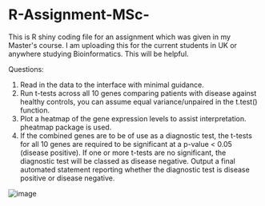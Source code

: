 # R-Assignment-MSc-
This is R shiny coding file for an assignment which was given in my Master's course. I am uploading this for the current students in UK or anywhere studying Bioinformatics. This will be helpful.

Questions:
1. Read in the data to the interface with minimal guidance.
2.  Run t-tests across all 10 genes comparing patients with disease against healthy controls, you 
can assume equal variance/unpaired in the t.test() function.
3. Plot a heatmap of the gene expression levels to assist interpretation.
pheatmap package is used.
4. If the combined genes are to be of use as a diagnostic test, the t-tests for all 10 genes are 
required to be significant at a p-value < 0.05 (disease positive). If one or more t-tests are no
significant, the diagnostic test will be classed as disease negative. Output a final automated 
statement reporting whether the diagnostic test is disease positive or disease negative.

![image](https://user-images.githubusercontent.com/54199923/126059565-561108ab-96e8-42f9-97fe-07c3d6222c8b.png)
